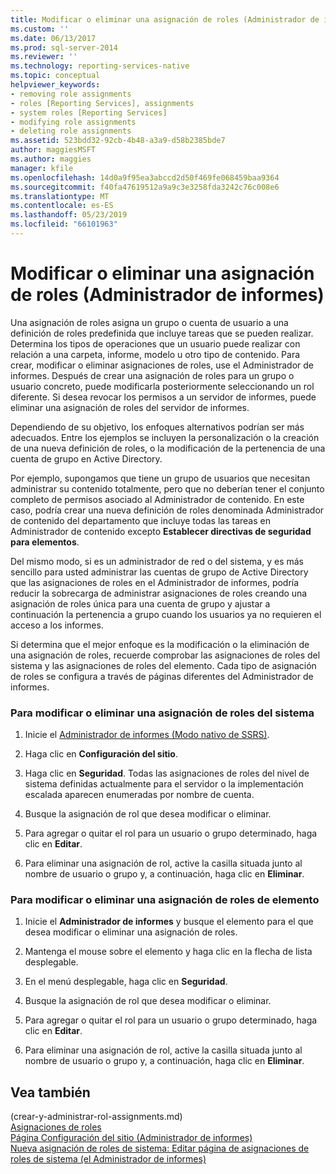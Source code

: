 ```yaml
---
title: Modificar o eliminar una asignación de roles (Administrador de informes) | Microsoft Docs
ms.custom: ''
ms.date: 06/13/2017
ms.prod: sql-server-2014
ms.reviewer: ''
ms.technology: reporting-services-native
ms.topic: conceptual
helpviewer_keywords:
- removing role assignments
- roles [Reporting Services], assignments
- system roles [Reporting Services]
- modifying role assignments
- deleting role assignments
ms.assetid: 523bdd32-92cb-4b48-a3a9-d58b2385bde7
author: maggiesMSFT
ms.author: maggies
manager: kfile
ms.openlocfilehash: 14d0a9f95ea3abccd2d50f469fe068459baa9364
ms.sourcegitcommit: f40fa47619512a9a9c3e3258fda3242c76c008e6
ms.translationtype: MT
ms.contentlocale: es-ES
ms.lasthandoff: 05/23/2019
ms.locfileid: "66101963"
---
```

# <a name="modify-or-delete-a-role-assignment-report-manager"></a>Modificar o eliminar una asignación de roles (Administrador de informes)
  Una asignación de roles asigna un grupo o cuenta de usuario a una definición de roles predefinida que incluye tareas que se pueden realizar. Determina los tipos de operaciones que un usuario puede realizar con relación a una carpeta, informe, modelo u otro tipo de contenido. Para crear, modificar o eliminar asignaciones de roles, use el Administrador de informes. Después de crear una asignación de roles para un grupo o usuario concreto, puede modificarla posteriormente seleccionando un rol diferente. Si desea revocar los permisos a un servidor de informes, puede eliminar una asignación de roles del servidor de informes.  
  
 Dependiendo de su objetivo, los enfoques alternativos podrían ser más adecuados. Entre los ejemplos se incluyen la personalización o la creación de una nueva definición de roles, o la modificación de la pertenencia de una cuenta de grupo en Active Directory.  
  
 Por ejemplo, supongamos que tiene un grupo de usuarios que necesitan administrar su contenido totalmente, pero que no deberían tener el conjunto completo de permisos asociado al Administrador de contenido. En este caso, podría crear una nueva definición de roles denominada Administrador de contenido del departamento que incluye todas las tareas en Administrador de contenido excepto **Establecer directivas de seguridad para elementos**.  
  
 Del mismo modo, si es un administrador de red o del sistema, y es más sencillo para usted administrar las cuentas de grupo de Active Directory que las asignaciones de roles en el Administrador de informes, podría reducir la sobrecarga de administrar asignaciones de roles creando una asignación de roles única para una cuenta de grupo y ajustar a continuación la pertenencia a grupo cuando los usuarios ya no requieren el acceso a los informes.  
  
 Si determina que el mejor enfoque es la modificación o la eliminación de una asignación de roles, recuerde comprobar las asignaciones de roles del sistema y las asignaciones de roles del elemento. Cada tipo de asignación de roles se configura a través de páginas diferentes del Administrador de informes.  
  
### <a name="to-modify-or-delete-a-system-role-assignment"></a>Para modificar o eliminar una asignación de roles del sistema  
  
1.  Inicie el [Administrador de informes &#40;Modo nativo de SSRS&#41;](../report-manager-ssrs-native-mode.md).  
  
2.  Haga clic en **Configuración del sitio**.  
  
3.  Haga clic en **Seguridad**. Todas las asignaciones de roles del nivel de sistema definidas actualmente para el servidor o la implementación escalada aparecen enumeradas por nombre de cuenta.  
  
4.  Busque la asignación de rol que desea modificar o eliminar.  
  
5.  Para agregar o quitar el rol para un usuario o grupo determinado, haga clic en **Editar**.  
  
6.  Para eliminar una asignación de rol, active la casilla situada junto al nombre de usuario o grupo y, a continuación, haga clic en **Eliminar**.  
  
### <a name="to-modify-or-delete-an-item-role-assignment"></a>Para modificar o eliminar una asignación de roles de elemento  
  
1.  Inicie el **Administrador de informes** y busque el elemento para el que desea modificar o eliminar una asignación de roles.  
  
2.  Mantenga el mouse sobre el elemento y haga clic en la flecha de lista desplegable.  
  
3.  En el menú desplegable, haga clic en **Seguridad**.  
  
4.  Busque la asignación de rol que desea modificar o eliminar.  
  
5.  Para agregar o quitar el rol para un usuario o grupo determinado, haga clic en **Editar**.  
  
6.  Para eliminar una asignación de rol, active la casilla situada junto al nombre de usuario o grupo y, a continuación, haga clic en **Eliminar**.  
  
## <a name="see-also"></a>Vea también  
 (crear-y-administrar-rol-assignments.md)   
 [Asignaciones de roles](role-assignments.md)   
 [Página Configuración del sitio &#40;Administrador de informes&#41;](../site-settings-page-report-manager.md)   
 [Nueva asignación de roles de sistema: Editar página de asignaciones de roles de sistema &#40;el Administrador de informes&#41;](../new-system-role-assignments-edit-system-role-assignments-page-report-manager.md)  
  
  
